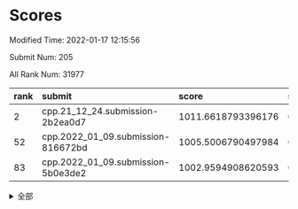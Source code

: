 # Scores

Modified Time: 2022-01-17 12:15:56

Submit Num: 205

All Rank Num: 31977

| rank |               submit               |       score        |       sigma        | pk_num |
| :--- | :--------------------------------- | :----------------- | :----------------- | :----- |
| 2    | cpp.21_12_24.submission-2b2ea0d7   | 1011.6618793396176 | 0.8109823671003534 | 625    |
| 52   | cpp.2022_01_09.submission-816672bd | 1005.5006790497984 | 0.7069680723203322 | 621    |
| 83   | cpp.2022_01_09.submission-5b0e3de2 | 1002.9594908620593 | 0.7182613792521821 | 629    |


<details>
<summary>全部</summary>

| rank |                 submit                 |       score        |       sigma        | pk_num |
| :--- | :------------------------------------- | :----------------- | :----------------- | :----- |
| 1    | gobigger.level_3.submission_level_3_14 | 1011.8672385956974 | 0.7821168755564338 | 625    |
| 2    | cpp.21_12_24.submission-2b2ea0d7       | 1011.6618793396176 | 0.8109823671003534 | 625    |
| 3    | gobigger.level_3.submission_level_3_8  | 1011.551501683621  | 0.7539576361411304 | 617    |
| 4    | gobigger.level_3.submission_level_3_38 | 1011.4545543808501 | 0.7724749751111066 | 625    |
| 5    | gobigger.level_3.submission_level_3_30 | 1011.1760838737962 | 0.7794869307753902 | 627    |
| 6    | gobigger.level_3.submission_level_3_48 | 1011.0235455915454 | 0.7968036489353157 | 621    |
| 7    | gobigger.level_3.submission_level_3_0  | 1010.8963690646235 | 0.7625908893065488 | 628    |
| 8    | gobigger.level_3.submission_level_3_26 | 1010.8944723188723 | 0.78563767907561   | 623    |
| 9    | gobigger.level_3.submission_level_3_2  | 1010.793875675241  | 0.7886785880817977 | 626    |
| 10   | gobigger.level_3.submission_level_3_20 | 1010.7718876690078 | 0.7367907563970847 | 625    |
| 11   | gobigger.level_3.submission_level_3_47 | 1010.7392614421649 | 0.765801196162067  | 618    |
| 12   | gobigger.level_3.submission_level_3_11 | 1010.725465853395  | 0.7744473973080049 | 628    |
| 13   | gobigger.level_3.submission_level_3_17 | 1010.5745359074618 | 0.7916347645837469 | 629    |
| 14   | gobigger.level_3.submission_level_3_27 | 1010.4542014061233 | 0.7618675113048556 | 626    |
| 15   | gobigger.level_3.submission_level_3_36 | 1010.3779125136537 | 0.7679131543806242 | 623    |
| 16   | gobigger.level_3.submission_level_3_43 | 1010.3774183279845 | 0.7863737329786289 | 626    |
| 17   | gobigger.level_3.submission_level_3_49 | 1010.3084643060322 | 0.7625838138309516 | 621    |
| 18   | gobigger.level_3.submission_level_3_10 | 1010.265103583767  | 0.756594985856495  | 624    |
| 19   | gobigger.level_3.submission_level_3_6  | 1010.1535376482242 | 0.7560413103946121 | 623    |
| 20   | gobigger.level_3.submission_level_3_9  | 1010.0976717060558 | 0.7805885001027276 | 623    |
| 21   | gobigger.level_3.submission_level_3_44 | 1010.0281909728823 | 0.7541792946733628 | 624    |
| 22   | gobigger.level_3.submission_level_3_45 | 1010.0189291919545 | 0.7675744736072015 | 626    |
| 23   | gobigger.level_3.submission_level_3_41 | 1009.9042963861152 | 0.7482770971560583 | 626    |
| 24   | gobigger.level_3.submission_level_3_18 | 1009.8911146969422 | 0.7475370343679393 | 625    |
| 25   | gobigger.level_3.submission_level_3_31 | 1009.854492462291  | 0.7578580438543383 | 622    |
| 26   | gobigger.level_3.submission_level_3_1  | 1009.8236563644954 | 0.7914779137562997 | 627    |
| 27   | gobigger.level_3.submission_level_3_21 | 1009.725592001453  | 0.7513512106661231 | 625    |
| 28   | gobigger.level_3.submission_level_3_35 | 1009.6954547028021 | 0.7655816428680949 | 626    |
| 29   | gobigger.level_3.submission_level_3_40 | 1009.6902853433284 | 0.7590467074184005 | 623    |
| 30   | gobigger.level_3.submission_level_3_46 | 1009.6568813686065 | 0.7463309355732809 | 624    |
| 31   | gobigger.level_3.submission_level_3_13 | 1009.550574577459  | 0.7506364117716386 | 624    |
| 32   | gobigger.level_3.submission_level_3_19 | 1009.517234037972  | 0.7464012654481051 | 625    |
| 33   | gobigger.level_3.submission_level_3_5  | 1009.5079024536918 | 0.7755620221822402 | 623    |
| 34   | gobigger.level_3.submission_level_3_24 | 1009.4167493305488 | 0.7425958390116005 | 621    |
| 35   | gobigger.level_3.submission_level_3_39 | 1009.3966840935382 | 0.7463257362118013 | 626    |
| 36   | gobigger.level_3.submission_level_3_25 | 1009.3833527404275 | 0.7752237418138724 | 626    |
| 37   | gobigger.level_3.submission_level_3_16 | 1009.3509783188728 | 0.7647760663661477 | 623    |
| 38   | gobigger.level_3.submission_level_3_28 | 1009.2947070757808 | 0.73608601761354   | 625    |
| 39   | gobigger.level_3.submission_level_3_4  | 1009.2834357847112 | 0.7599899760071326 | 628    |
| 40   | gobigger.level_3.submission_level_3_23 | 1009.1688620558801 | 0.7763108936876825 | 621    |
| 41   | gobigger.level_3.submission_level_3_33 | 1009.1559862435897 | 0.7566054534679212 | 617    |
| 42   | gobigger.level_3.submission_level_3_7  | 1009.0632061524071 | 0.7331205092455065 | 626    |
| 43   | gobigger.level_3.submission_level_3_29 | 1008.8621894984003 | 0.7450298782263945 | 619    |
| 44   | gobigger.level_3.submission_level_3_12 | 1008.8454436979754 | 0.75110230684679   | 628    |
| 45   | gobigger.level_3.submission_level_3_42 | 1008.8255730728555 | 0.7449862210393675 | 620    |
| 46   | gobigger.level_3.submission_level_3_34 | 1008.7329856664425 | 0.752948194925367  | 623    |
| 47   | gobigger.level_3.submission_level_3_15 | 1008.6696732129818 | 0.7321519212374005 | 628    |
| 48   | gobigger.level_3.submission_level_3_22 | 1008.5299394245765 | 0.7420168519176614 | 626    |
| 49   | gobigger.level_3.submission_level_3_32 | 1008.4874565443281 | 0.7511015063818808 | 624    |
| 50   | gobigger.level_3.submission_level_3_37 | 1008.373040687819  | 0.763296153251239  | 630    |
| 51   | gobigger.level_3.submission_level_3_3  | 1007.9202128070696 | 0.7452469564507255 | 622    |
| 52   | cpp.2022_01_09.submission-816672bd     | 1005.5006790497984 | 0.7069680723203322 | 621    |
| 53   | gobigger.level_1.submission_level_1_40 | 1004.9409121378699 | 0.7327667172337001 | 623    |
| 54   | gobigger.level_1.submission_level_1_17 | 1004.4857913278494 | 0.7175324938793285 | 623    |
| 55   | gobigger.level_1.submission_level_1_4  | 1004.4011592398372 | 0.7135900956674549 | 626    |
| 56   | gobigger.level_1.submission_level_1_41 | 1004.3369351641597 | 0.7201051146248296 | 619    |
| 57   | gobigger.level_1.submission_level_1_16 | 1004.268737304105  | 0.7123862213127997 | 622    |
| 58   | gobigger.level_1.submission_level_1_1  | 1004.0152080663215 | 0.7145029637377993 | 623    |
| 59   | gobigger.level_1.submission_level_1_23 | 1004.0112303490259 | 0.7189601658809612 | 621    |
| 60   | gobigger.level_1.submission_level_1_35 | 1003.9471638787111 | 0.7245157501699685 | 625    |
| 61   | gobigger.level_1.submission_level_1_44 | 1003.937966068167  | 0.7192733074348269 | 620    |
| 62   | gobigger.level_1.submission_level_1_29 | 1003.8381126389106 | 0.7201058967021717 | 628    |
| 63   | gobigger.level_1.submission_level_1_38 | 1003.8121124628001 | 0.7217114187701757 | 627    |
| 64   | gobigger.level_1.submission_level_1_47 | 1003.5985422172022 | 0.7120446229678046 | 626    |
| 65   | gobigger.level_1.submission_level_1_24 | 1003.5891619808904 | 0.7310244624406199 | 622    |
| 66   | gobigger.level_1.submission_level_1_12 | 1003.4909493372572 | 0.7103842745418999 | 622    |
| 67   | gobigger.level_1.submission_level_1_22 | 1003.4637176966899 | 0.7194017470426319 | 627    |
| 68   | gobigger.level_1.submission_level_1_10 | 1003.4634755216479 | 0.7116578535315874 | 621    |
| 69   | gobigger.level_1.submission_level_1_37 | 1003.4461557353985 | 0.7162375164552619 | 622    |
| 70   | gobigger.level_1.submission_level_1_45 | 1003.4379168416318 | 0.7158894892216386 | 627    |
| 71   | gobigger.level_1.submission_level_1_28 | 1003.4339638059236 | 0.7109244095436597 | 625    |
| 72   | gobigger.level_1.submission_level_1_26 | 1003.416815606557  | 0.7239503271216687 | 626    |
| 73   | gobigger.level_1.submission_level_1_8  | 1003.3584762181529 | 0.7043774698104844 | 622    |
| 74   | gobigger.level_1.submission_level_1_2  | 1003.3003118390001 | 0.7139528471364843 | 616    |
| 75   | gobigger.level_1.submission_level_1_48 | 1003.2903998566065 | 0.7175260902296171 | 626    |
| 76   | gobigger.level_1.submission_level_1_34 | 1003.2606357051428 | 0.7069714724625283 | 626    |
| 77   | gobigger.level_1.submission_level_1_3  | 1003.2500830763746 | 0.7130042440497271 | 626    |
| 78   | gobigger.level_1.submission_level_1_33 | 1003.1232042708144 | 0.7200313122004786 | 625    |
| 79   | gobigger.level_1.submission_level_1_46 | 1003.1059909545141 | 0.715690618996069  | 624    |
| 80   | gobigger.level_1.submission_level_1_31 | 1003.0634886089955 | 0.7065996040417566 | 621    |
| 81   | gobigger.level_1.submission_level_1_20 | 1003.0589246933998 | 0.7251550564010528 | 625    |
| 82   | gobigger.level_1.submission_level_1_42 | 1003.0214259931324 | 0.7179415015910843 | 625    |
| 83   | cpp.2022_01_09.submission-5b0e3de2     | 1002.9594908620593 | 0.7182613792521821 | 629    |
| 84   | gobigger.level_1.submission_level_1_6  | 1002.88991189347   | 0.714602761383491  | 623    |
| 85   | gobigger.level_1.submission_level_1_19 | 1002.8801672008954 | 0.7093729841353665 | 627    |
| 86   | gobigger.level_1.submission_level_1_14 | 1002.8659436466437 | 0.7112849135785361 | 627    |
| 87   | gobigger.level_1.submission_level_1_43 | 1002.7837209029378 | 0.7165551804387232 | 626    |
| 88   | gobigger.level_1.submission_level_1_11 | 1002.7572478091894 | 0.7172843992236281 | 622    |
| 89   | gobigger.level_1.submission_level_1_39 | 1002.7101598930525 | 0.7168687878695318 | 620    |
| 90   | gobigger.level_1.submission_level_1_36 | 1002.7042454980996 | 0.7196977952191824 | 626    |
| 91   | gobigger.level_1.submission_level_1_5  | 1002.6041232754726 | 0.7166879573817624 | 621    |
| 92   | gobigger.level_1.submission_level_1_27 | 1002.5595653026098 | 0.7023701931141099 | 621    |
| 93   | gobigger.level_1.submission_level_1_15 | 1002.5432892698946 | 0.700646287079378  | 622    |
| 94   | gobigger.level_1.submission_level_1_21 | 1002.4420086476272 | 0.7199476850368953 | 622    |
| 95   | gobigger.level_1.submission_level_1_32 | 1002.4366524987491 | 0.7051622650252951 | 624    |
| 96   | gobigger.level_1.submission_level_1_30 | 1002.3993146252443 | 0.7142524449483546 | 620    |
| 97   | gobigger.level_1.submission_level_1_25 | 1002.3943532091681 | 0.7119133627278952 | 627    |
| 98   | gobigger.level_1.submission_level_1_7  | 1002.3440529670958 | 0.7124909548644304 | 627    |
| 99   | gobigger.level_1.submission_level_1_13 | 1002.3012827330629 | 0.7134719577943903 | 623    |
| 100  | gobigger.level_1.submission_level_1_18 | 1002.2683119882141 | 0.7156783983790533 | 620    |
| 101  | gobigger.level_1.submission_level_1_9  | 1002.2552705802855 | 0.706528576345286  | 627    |
| 102  | gobigger.level_1.submission_level_1_49 | 1002.0982153320678 | 0.7169133267471408 | 624    |
| 103  | gobigger.level_1.submission_level_1_0  | 1001.683971565427  | 0.7038648284551747 | 625    |
| 104  | gobigger.random.submission_random_34   | 997.3861318900649  | 0.7128926867488681 | 622    |
| 105  | gobigger.random.submission_random_17   | 997.2954397266083  | 0.6951046790098291 | 619    |
| 106  | gobigger.random.submission_random_5    | 996.8548858091626  | 0.7052188567880542 | 629    |
| 107  | gobigger.random.submission_random_2    | 996.646168587769   | 0.6988270571400933 | 623    |
| 108  | gobigger.random.submission_random_12   | 996.6219160140361  | 0.7100547941520352 | 629    |
| 109  | gobigger.random.submission_random_9    | 996.4966351686986  | 0.7163447655810057 | 622    |
| 110  | gobigger.random.submission_random_13   | 996.4675561704453  | 0.7067003223390921 | 621    |
| 111  | gobigger.random.submission_random_0    | 996.4377696131598  | 0.7064274854832168 | 618    |
| 112  | gobigger.random.submission_random_6    | 996.4263610501091  | 0.7070848791950841 | 625    |
| 113  | gobigger.random.submission_random_49   | 996.3880348350723  | 0.6990899286944886 | 620    |
| 114  | gobigger.random.submission_random_43   | 996.3121061302229  | 0.7176031177340012 | 627    |
| 115  | gobigger.random.submission_random_24   | 996.3088197465463  | 0.7011667137493252 | 626    |
| 116  | gobigger.random.submission_random_44   | 996.1831416783664  | 0.7089122566667466 | 621    |
| 117  | gobigger.random.submission_random_39   | 996.1192266813723  | 0.7030691579394437 | 629    |
| 118  | gobigger.random.submission_random_18   | 996.087354195452   | 0.704016280920855  | 618    |
| 119  | gobigger.random.submission_random_38   | 996.0578603579806  | 0.7086744949386704 | 628    |
| 120  | gobigger.random.submission_random_15   | 996.0291336824259  | 0.7123443832747316 | 623    |
| 121  | gobigger.random.submission_random_23   | 996.0059268187189  | 0.7147700309592573 | 622    |
| 122  | gobigger.random.submission_random_22   | 996.0056758777752  | 0.7145928153743214 | 625    |
| 123  | gobigger.random.submission_random_47   | 995.9618070994434  | 0.7095087504292805 | 622    |
| 124  | gobigger.random.submission_random_36   | 995.9444476707494  | 0.7118351570956212 | 623    |
| 125  | gobigger.random.submission_random_29   | 995.9347854193063  | 0.7053865768141564 | 627    |
| 126  | gobigger.random.submission_random_3    | 995.9093107381673  | 0.7063106401660814 | 624    |
| 127  | gobigger.random.submission_random_48   | 995.8682552691103  | 0.7144430063845971 | 627    |
| 128  | gobigger.random.submission_random_4    | 995.8173019880562  | 0.723518746101662  | 624    |
| 129  | gobigger.random.submission_random_40   | 995.8052189803401  | 0.7036622545506631 | 622    |
| 130  | gobigger.random.submission_random_42   | 995.7851304870265  | 0.700408355200914  | 626    |
| 131  | gobigger.random.submission_random_35   | 995.7175397295698  | 0.6973205121117437 | 626    |
| 132  | gobigger.random.submission_random_21   | 995.709286376998   | 0.7244199645315627 | 618    |
| 133  | gobigger.random.submission_random_19   | 995.7052048116244  | 0.7098286536532575 | 621    |
| 134  | gobigger.random.submission_random_14   | 995.601632719918   | 0.7130435613485643 | 624    |
| 135  | gobigger.random.submission_random_1    | 995.5677684801475  | 0.7092424365780712 | 621    |
| 136  | gobigger.random.submission_random_25   | 995.5644889643953  | 0.6998982356105181 | 622    |
| 137  | gobigger.random.submission_random_8    | 995.5601904914396  | 0.7030828748385795 | 624    |
| 138  | gobigger.random.submission_random_28   | 995.5565720280482  | 0.7126031342863867 | 628    |
| 139  | gobigger.random.submission_random_27   | 995.550137581213   | 0.7122799226864007 | 625    |
| 140  | gobigger.random.submission_random_37   | 995.5351370099407  | 0.7098175363521531 | 627    |
| 141  | gobigger.random.submission_random_20   | 995.4998467982593  | 0.7219348383075539 | 622    |
| 142  | gobigger.random.submission_random_11   | 995.4936807276576  | 0.7119180211860476 | 622    |
| 143  | gobigger.random.submission_random_7    | 995.4672298857903  | 0.696350827354291  | 624    |
| 144  | gobigger.random.submission_random_45   | 995.4125550401626  | 0.7038850433461538 | 625    |
| 145  | gobigger.random.submission_random_26   | 995.3791592337423  | 0.7148114860878929 | 626    |
| 146  | gobigger.random.submission_random_31   | 995.374986509208   | 0.7039738545559888 | 625    |
| 147  | gobigger.random.submission_random_30   | 995.3581314801664  | 0.723547137551373  | 622    |
| 148  | gobigger.random.submission_random_46   | 995.3390288018815  | 0.7073656309829272 | 620    |
| 149  | gobigger.random.submission_random_10   | 995.3296753092036  | 0.694318952038885  | 622    |
| 150  | gobigger.random.submission_random_32   | 995.2671186305486  | 0.724618987887941  | 623    |
| 151  | gobigger.random.submission_random_41   | 995.2182582531343  | 0.7203657025868369 | 627    |
| 152  | gobigger.random.submission_random_16   | 994.7329188752577  | 0.7126487258340674 | 627    |
| 153  | gobigger.random.submission_random_33   | 994.5476638372469  | 0.7082361651137606 | 623    |
| 154  | gobigger.level_2.submission_level_2_34 | 994.473869029555   | 0.7326707474878955 | 624    |
| 155  | gobigger.level_2.submission_level_2_20 | 993.934026764135   | 0.7393942340146296 | 628    |
| 156  | gobigger.level_2.submission_level_2_46 | 993.832571198452   | 0.7275696910803465 | 626    |
| 157  | gobigger.level_2.submission_level_2_22 | 993.6447966879019  | 0.7285168613237822 | 624    |
| 158  | gobigger.level_2.submission_level_2_13 | 993.5743686045892  | 0.7183479533693299 | 628    |
| 159  | gobigger.level_2.submission_level_2_1  | 993.4016109843938  | 0.7226636783470293 | 623    |
| 160  | gobigger.level_2.submission_level_2_6  | 993.3756249985692  | 0.7477999258050926 | 627    |
| 161  | gobigger.level_2.submission_level_2_45 | 993.3665365695936  | 0.7307341941977333 | 623    |
| 162  | gobigger.level_2.submission_level_2_0  | 993.0136228991882  | 0.7263515895381972 | 625    |
| 163  | gobigger.level_2.submission_level_2_12 | 992.949717023118   | 0.7206995220530782 | 624    |
| 164  | gobigger.level_2.submission_level_2_16 | 992.9448748651414  | 0.7372257005017153 | 628    |
| 165  | gobigger.level_2.submission_level_2_5  | 992.8798467217636  | 0.7381603388932343 | 618    |
| 166  | gobigger.level_2.submission_level_2_38 | 992.614396826551   | 0.724280600029317  | 622    |
| 167  | gobigger.level_2.submission_level_2_29 | 992.4765094470528  | 0.7521741641452392 | 623    |
| 168  | gobigger.level_2.submission_level_2_9  | 992.4358006436497  | 0.7312643190507241 | 620    |
| 169  | gobigger.level_2.submission_level_2_41 | 992.4168980453319  | 0.7380629924505546 | 631    |
| 170  | gobigger.level_2.submission_level_2_48 | 992.3979542592461  | 0.7617384965636353 | 624    |
| 171  | gobigger.level_2.submission_level_2_39 | 992.3964679459893  | 0.7436287223502726 | 626    |
| 172  | gobigger.level_2.submission_level_2_25 | 992.383929001496   | 0.7456030255206552 | 626    |
| 173  | gobigger.level_2.submission_level_2_14 | 992.3499625105924  | 0.7498960816761086 | 624    |
| 174  | gobigger.level_2.submission_level_2_28 | 992.325453064468   | 0.7514547642037992 | 623    |
| 175  | gobigger.level_2.submission_level_2_19 | 992.2694136845143  | 0.725120226506386  | 626    |
| 176  | gobigger.level_2.submission_level_2_11 | 992.2392751395298  | 0.7334134879799147 | 626    |
| 177  | gobigger.level_2.submission_level_2_40 | 992.2059610063536  | 0.748753738842263  | 626    |
| 178  | gobigger.level_2.submission_level_2_4  | 992.2052472029379  | 0.7450964422670442 | 626    |
| 179  | gobigger.level_2.submission_level_2_43 | 992.173094420023   | 0.7313193916077706 | 621    |
| 180  | gobigger.level_2.submission_level_2_24 | 992.1613276619003  | 0.7558448235357247 | 622    |
| 181  | gobigger.level_2.submission_level_2_27 | 992.0932693281917  | 0.7541509089526702 | 624    |
| 182  | gobigger.level_2.submission_level_2_15 | 991.9831243865882  | 0.7351445720393708 | 625    |
| 183  | gobigger.level_2.submission_level_2_49 | 991.9627876298358  | 0.7380389921605811 | 624    |
| 184  | gobigger.level_2.submission_level_2_32 | 991.9602926492395  | 0.7479009417282362 | 618    |
| 185  | gobigger.level_2.submission_level_2_35 | 991.872817407858   | 0.7567509792838856 | 620    |
| 186  | gobigger.level_2.submission_level_2_26 | 991.7631830230737  | 0.7540795473137195 | 627    |
| 187  | gobigger.level_2.submission_level_2_44 | 991.7349448050394  | 0.7419284182941001 | 621    |
| 188  | gobigger.level_2.submission_level_2_2  | 991.6647639109515  | 0.751517751364711  | 627    |
| 189  | gobigger.level_2.submission_level_2_18 | 991.5657272543024  | 0.7313264621938655 | 625    |
| 190  | gobigger.level_2.submission_level_2_36 | 991.4899908092808  | 0.7488292690332131 | 628    |
| 191  | gobigger.level_2.submission_level_2_47 | 991.477704738032   | 0.7559371028252505 | 623    |
| 192  | gobigger.level_2.submission_level_2_10 | 991.476991418101   | 0.7494323401897355 | 626    |
| 193  | gobigger.level_2.submission_level_2_3  | 991.4574408901506  | 0.7444473977122527 | 627    |
| 194  | gobigger.level_2.submission_level_2_42 | 991.3904776502313  | 0.7494499781924862 | 622    |
| 195  | gobigger.level_2.submission_level_2_8  | 991.130624564381   | 0.7557804190812567 | 625    |
| 196  | gobigger.level_2.submission_level_2_33 | 991.1222450969473  | 0.773141217970852  | 621    |
| 197  | gobigger.level_2.submission_level_2_7  | 991.1106117949702  | 0.7586863616744839 | 623    |
| 198  | gobigger.level_2.submission_level_2_23 | 990.9667047509328  | 0.7411433037132881 | 626    |
| 199  | gobigger.level_2.submission_level_2_17 | 990.9439487028799  | 0.7584758526030125 | 622    |
| 200  | gobigger.level_2.submission_level_2_37 | 990.797184422325   | 0.7523854744473639 | 628    |
| 201  | gobigger.level_2.submission_level_2_21 | 990.7350505632494  | 0.7535392225555846 | 620    |
| 202  | gobigger.level_2.submission_level_2_30 | 990.6901487627803  | 0.7759696786028938 | 618    |
| 203  | gobigger.level_2.submission_level_2_31 | 990.599154078773   | 0.7714679370603723 | 620    |
| 204  | gobigger.none.submission_none_0        | 978.5852710520107  | 1.3085105061579818 | 622    |
| 205  | gobigger.none.submission_none_1        | 977.9565999322854  | 1.2317717211332522 | 628    |

</details>